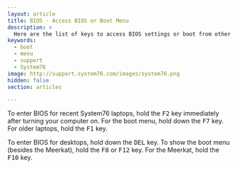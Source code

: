 ```yaml
---
layout: article
title: BIOS - Access BIOS or Boot Menu
description: >
  Here are the list of keys to access BIOS settings or boot from other media.
keywords:
  - boot
  - menu
  - support
  - System76
image: http://support.system76.com/images/system76.png
hidden: false
section: articles

---
```


To enter BIOS for recent System76 laptops, hold the <kbd>F2</kbd> key immediately after turning your computer on.  For the boot menu, hold down the <kbd>F7</kbd> key.  For older laptops, hold the <kbd>F1</kbd> key.

To enter BIOS for desktops, hold down the <kbd>DEL</kbd> key.  To show the boot menu (besides the Meerkat), hold the <kbd>F8</kbd> or <kbd>F12</kbd> key. For the Meerkat, hold the <kbd>F10</kbd> key.
